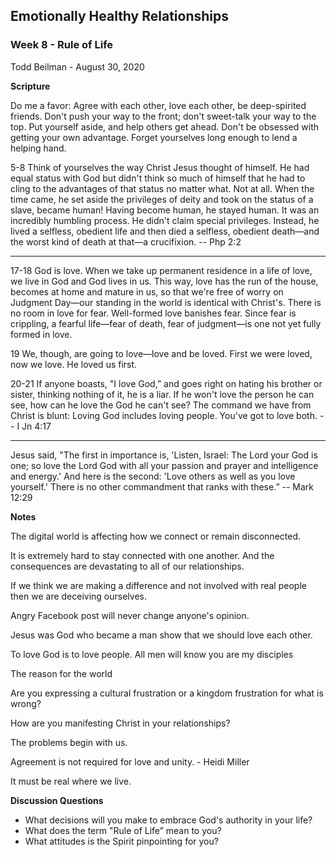 ## Emotionally Healthy Relationships

### Week 8 - Rule of Life 

Todd Beilman - August 30, 2020


**Scripture**

Do me a favor: Agree with each other, love each other, be deep-spirited friends.
Don't push your way to the front; don't sweet-talk your way to the top. Put
yourself aside, and help others get ahead. Don't be obsessed with getting your
own advantage. Forget yourselves long enough to lend a helping hand.

5-8 Think of yourselves the way Christ Jesus thought of himself. He had equal
status with God but didn't think so much of himself that he had to cling to the
advantages of that status no matter what. Not at all. When the time came, he set
aside the privileges of deity and took on the status of a slave, became human!
Having become human, he stayed human. It was an incredibly humbling process. He
didn't claim special privileges. Instead, he lived a selfless, obedient life and
then died a selfless, obedient death—and the worst kind of death at that—a
crucifixion. -- Php 2:2

---

17-18 God is love. When we take up permanent residence in a life of love, we
live in God and God lives in us. This way, love has the run of the house,
becomes at home and mature in us, so that we're free of worry on Judgment
Day—our standing in the world is identical with Christ's. There is no room in
love for fear. Well-formed love banishes fear. Since fear is crippling, a
fearful life—fear of death, fear of judgment—is one not yet fully formed in
love.

19 We, though, are going to love—love and be loved. First we were loved, now we
love. He loved us first.

20-21 If anyone boasts, "I love God,” and goes right on hating his brother or
sister, thinking nothing of it, he is a liar. If he won't love the person he can
see, how can he love the God he can't see? The command we have from Christ is
blunt: Loving God includes loving people. You've got to love both. -- I Jn 4:17

---

Jesus said, "The first in importance is, 'Listen, Israel: The Lord your God is
one; so love the Lord God with all your passion and prayer and intelligence and
energy.' And here is the second: 'Love others as well as you love yourself.'
There is no other commandment that ranks with these.” -- Mark 12:29


**Notes**

The digital world is affecting how we connect or remain disconnected.

It is extremely hard to stay connected with one another. And the consequences
are devastating to all of our relationships.

If we think we are making a difference and not involved with real people then we
are deceiving ourselves.

Angry Facebook post will never change anyone's opinion.

Jesus was God who became a man show that we should love each other.

To love God is to love people.
All men will know you are my disciples

The reason for the world 

Are you expressing a cultural frustration or a kingdom frustration for what is wrong?

How are you manifesting Christ in  your relationships?

The problems begin with us.

Agreement is not required for love and unity.  - Heidi Miller

It must be real where we live.


**Discussion Questions**

* What decisions will you make to embrace God's authority in your life?
* What does the term "Rule of Life” mean to you?
* What attitudes is the Spirit pinpointing for you?

